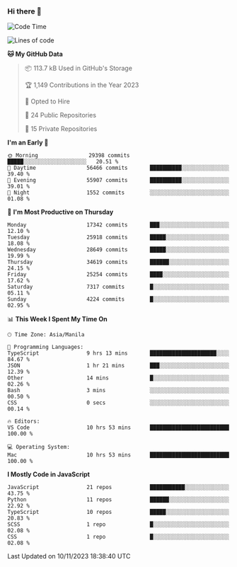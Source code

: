 ### Hi there 👋

<!--START_SECTION:waka-->
![Code Time](http://img.shields.io/badge/Code%20Time-448%20hrs%2018%20mins-blue)

![Lines of code](https://img.shields.io/badge/From%20Hello%20World%20I%27ve%20Written-60.4%20million%20lines%20of%20code-blue)

**🐱 My GitHub Data** 

> 📦 113.7 kB Used in GitHub's Storage 
 > 
> 🏆 1,149 Contributions in the Year 2023
 > 
> 💼 Opted to Hire
 > 
> 📜 24 Public Repositories 
 > 
> 🔑 15 Private Repositories 
 > 
**I'm an Early 🐤** 

```text
🌞 Morning                29398 commits       █████░░░░░░░░░░░░░░░░░░░░   20.51 % 
🌆 Daytime                56466 commits       ██████████░░░░░░░░░░░░░░░   39.40 % 
🌃 Evening                55907 commits       ██████████░░░░░░░░░░░░░░░   39.01 % 
🌙 Night                  1552 commits        ░░░░░░░░░░░░░░░░░░░░░░░░░   01.08 % 
```
📅 **I'm Most Productive on Thursday** 

```text
Monday                   17342 commits       ███░░░░░░░░░░░░░░░░░░░░░░   12.10 % 
Tuesday                  25918 commits       █████░░░░░░░░░░░░░░░░░░░░   18.08 % 
Wednesday                28649 commits       █████░░░░░░░░░░░░░░░░░░░░   19.99 % 
Thursday                 34619 commits       ██████░░░░░░░░░░░░░░░░░░░   24.15 % 
Friday                   25254 commits       ████░░░░░░░░░░░░░░░░░░░░░   17.62 % 
Saturday                 7317 commits        █░░░░░░░░░░░░░░░░░░░░░░░░   05.11 % 
Sunday                   4224 commits        █░░░░░░░░░░░░░░░░░░░░░░░░   02.95 % 
```


📊 **This Week I Spent My Time On** 

```text
🕑︎ Time Zone: Asia/Manila

💬 Programming Languages: 
TypeScript               9 hrs 13 mins       █████████████████████░░░░   84.67 % 
JSON                     1 hr 21 mins        ███░░░░░░░░░░░░░░░░░░░░░░   12.39 % 
Other                    14 mins             █░░░░░░░░░░░░░░░░░░░░░░░░   02.26 % 
Bash                     3 mins              ░░░░░░░░░░░░░░░░░░░░░░░░░   00.50 % 
CSS                      0 secs              ░░░░░░░░░░░░░░░░░░░░░░░░░   00.14 % 

🔥 Editors: 
VS Code                  10 hrs 53 mins      █████████████████████████   100.00 % 

💻 Operating System: 
Mac                      10 hrs 53 mins      █████████████████████████   100.00 % 
```

**I Mostly Code in JavaScript** 

```text
JavaScript               21 repos            ███████████░░░░░░░░░░░░░░   43.75 % 
Python                   11 repos            ██████░░░░░░░░░░░░░░░░░░░   22.92 % 
TypeScript               10 repos            █████░░░░░░░░░░░░░░░░░░░░   20.83 % 
SCSS                     1 repo              █░░░░░░░░░░░░░░░░░░░░░░░░   02.08 % 
CSS                      1 repo              █░░░░░░░░░░░░░░░░░░░░░░░░   02.08 % 
```




 Last Updated on 10/11/2023 18:38:40 UTC
<!--END_SECTION:waka-->
